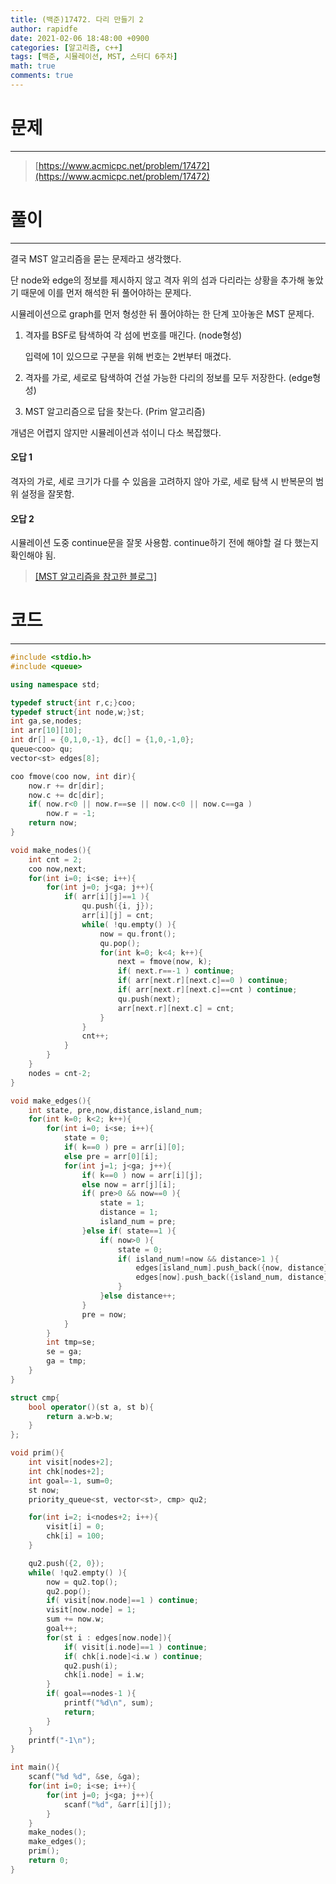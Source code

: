 ```yaml
---
title: (백준)17472. 다리 만들기 2
author: rapidfe
date: 2021-02-06 18:48:00 +0900
categories: [알고리즘, c++]
tags: [백준, 시뮬레이션, MST, 스터디 6주차]
math: true
comments: true
---
```


# **문제**

---

> [https://www.acmicpc.net/problem/17472](https://www.acmicpc.net/problem/17472)



# **풀이**

---

결국 MST 알고리즘을 묻는 문제라고 생각했다.

단 node와 edge의 정보를 제시하지 않고 격자 위의 섬과 다리라는 상황을 추가해 놓았기 때문에 이를 먼저 해석한 뒤 풀어야하는 문제다.

시뮬레이션으로 graph를 먼저 형성한 뒤 풀어야하는 한 단계 꼬아놓은 MST 문제다.

1. 격자를 BSF로 탐색하여 각 섬에 번호를 매긴다. (node형성)

   입력에 1이 있으므로 구분을 위해 번호는 2번부터 매겼다.

2. 격자를 가로, 세로로 탐색하여 건설 가능한 다리의 정보를 모두 저장한다. (edge형성)

3. MST 알고리즘으로 답을 찾는다. (Prim 알고리즘)

개념은 어렵지 않지만 시뮬레이션과 섞이니 다소 복잡했다.

#### **오답 1**

격자의 가로, 세로 크기가 다를 수 있음을 고려하지 않아 가로, 세로 탐색 시 반복문의 범위 설정을 잘못함.

#### **오답 2**

시뮬레이션 도중 continue문을 잘못 사용함. continue하기 전에 해야할 걸 다 했는지 확인해야 됨.

> [[MST 알고리즘을 참고한 블로그]](https://gmlwjd9405.github.io/2018/08/28/algorithm-mst.html)



# **코드**

---

```c++
#include <stdio.h>
#include <queue>

using namespace std;

typedef struct{int r,c;}coo;
typedef struct{int node,w;}st;
int ga,se,nodes;
int arr[10][10];
int dr[] = {0,1,0,-1}, dc[] = {1,0,-1,0};
queue<coo> qu;
vector<st> edges[8];

coo fmove(coo now, int dir){
    now.r += dr[dir];
    now.c += dc[dir];
    if( now.r<0 || now.r==se || now.c<0 || now.c==ga )
        now.r = -1;
    return now;
}

void make_nodes(){
    int cnt = 2;
    coo now,next;
    for(int i=0; i<se; i++){
        for(int j=0; j<ga; j++){
            if( arr[i][j]==1 ){
                qu.push({i, j});
                arr[i][j] = cnt;
                while( !qu.empty() ){
                    now = qu.front();
                    qu.pop();
                    for(int k=0; k<4; k++){
                        next = fmove(now, k);
                        if( next.r==-1 ) continue;
                        if( arr[next.r][next.c]==0 ) continue;
                        if( arr[next.r][next.c]==cnt ) continue;
                        qu.push(next);
                        arr[next.r][next.c] = cnt;
                    }
                }
                cnt++;
            }
        }
    }
    nodes = cnt-2;
}

void make_edges(){
    int state, pre,now,distance,island_num;
    for(int k=0; k<2; k++){
        for(int i=0; i<se; i++){
            state = 0;
            if( k==0 ) pre = arr[i][0];
            else pre = arr[0][i];
            for(int j=1; j<ga; j++){
                if( k==0 ) now = arr[i][j];
                else now = arr[j][i];
                if( pre>0 && now==0 ){
                    state = 1;
                    distance = 1;
                    island_num = pre;
                }else if( state==1 ){
                    if( now>0 ){
                        state = 0;
                        if( island_num!=now && distance>1 ){
                            edges[island_num].push_back({now, distance});
                            edges[now].push_back({island_num, distance});
                        }
                    }else distance++;
                }
                pre = now;
            }
        }
        int tmp=se;
        se = ga;
        ga = tmp;
    }
}

struct cmp{
    bool operator()(st a, st b){
        return a.w>b.w;
    }
};

void prim(){
    int visit[nodes+2];
    int chk[nodes+2];
    int goal=-1, sum=0;
    st now;
    priority_queue<st, vector<st>, cmp> qu2;

    for(int i=2; i<nodes+2; i++){
        visit[i] = 0;
        chk[i] = 100;
    }

    qu2.push({2, 0});
    while( !qu2.empty() ){
        now = qu2.top();
        qu2.pop();
        if( visit[now.node]==1 ) continue;
        visit[now.node] = 1;
        sum += now.w;
        goal++;
        for(st i : edges[now.node]){
            if( visit[i.node]==1 ) continue;
            if( chk[i.node]<i.w ) continue;
            qu2.push(i);
            chk[i.node] = i.w;
        }
        if( goal==nodes-1 ){
            printf("%d\n", sum);
            return;
        }
    }
    printf("-1\n");
}

int main(){
    scanf("%d %d", &se, &ga);
    for(int i=0; i<se; i++){
        for(int j=0; j<ga; j++){
            scanf("%d", &arr[i][j]);
        }
    }
    make_nodes();
    make_edges();
    prim();
    return 0;
}
```


